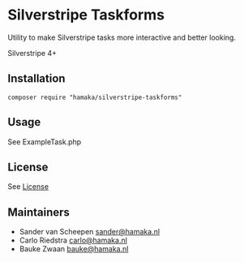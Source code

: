 # Silverstripe Taskforms

Utility to make Silverstripe tasks more interactive and better looking.

Silverstripe 4+

## Installation
```
composer require "hamaka/silverstripe-taskforms"
```

## Usage
See ExampleTask.php

## License
See [License](license.md)

## Maintainers
 * Sander van Scheepen <sander@hamaka.nl>
 * Carlo Riedstra <carlo@hamaka.nl>
 * Bauke Zwaan <bauke@hamaka.nl>
